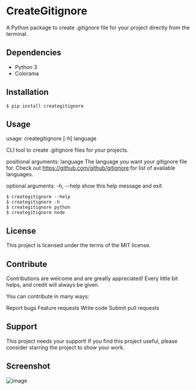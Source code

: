 # CreateGitignore

A Python package to create .gitignore file for your project directly from the terminal.

## Dependencies

- Python 3
- Colorama

## Installation

    $ pip install creategitignore

## Usage

usage: creategitignore [-h] language

CLI tool to create .gitignore files for your projects.

positional arguments:
language The language you want your gitignore file for. Check out https://github.com/github/gitignore for list of available languages.

optional arguments:
-h, --help show this help message and exit

    $ creategitignore --help
    $ creategitignore -h
    $ creategitignore python
    $ creategitignore node


## License

This project is licensed under the terms of the MIT license.

## Contribute

Contributions are welcome and are greatly appreciated! Every little bit helps, and credit will always be given.

You can contribute in many ways:

Report bugs
Feature requests
Write code
Submit pull requests

## Support

This project needs your support! If you find this project useful, please consider starring the project to show your work.


## Screenshot


![image](https://user-images.githubusercontent.com/95668340/204677415-00dd17b6-2786-4070-8047-98a1fdedf0cc.png)


